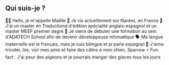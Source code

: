 ## Qui suis-je ?

👋🏾 Hello, je m'appelle Maëlle 
📍 Je vis actuellement sur Nantes, en France
🏫 J'ai un master en Traductiond d'édition spécialité anglais-espagnol et un master MEEF premier degré
🌱 Je viens de débuter une formation au sein d'ADATECH School afin de devenir développeuse infomatique
🗣️ Ma langue maternelle est le français, mais je suis bilingue et je parle espagnol
🧶 J'aime tricoter, lire, voir mes amis et faire des câlins à mon chien, Sparrow
⚡ Fun fact : J'ai peur des pigeons et je pourrais manger des glaces tous les jours
